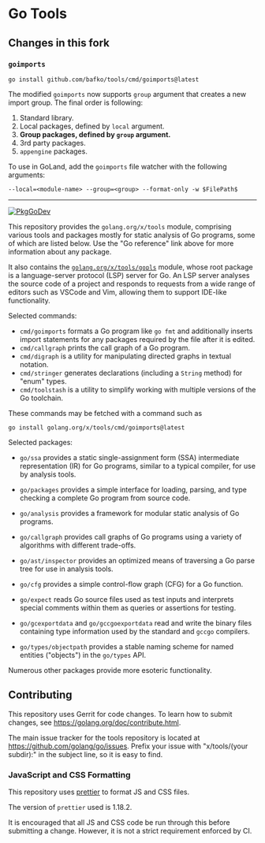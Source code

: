 # Go Tools

## Changes in this fork
### `goimports`
```
go install github.com/bafko/tools/cmd/goimports@latest
```

The modified `goimports` now supports `group` argument that creates a new import group.
The final order is following:
1. Standard library.
2. Local packages, defined by `local` argument.
3. **Group packages, defined by `group` argument.**
4. 3rd party packages.
5. `appengine` packages.

To use in GoLand, add the `goimports` file watcher with the following arguments:
```
--local=<module-name> --group=<group> --format-only -w $FilePath$
```

-------------------

[![PkgGoDev](https://pkg.go.dev/badge/golang.org/x/tools)](https://pkg.go.dev/golang.org/x/tools)

This repository provides the `golang.org/x/tools` module, comprising
various tools and packages mostly for static analysis of Go programs,
some of which are listed below.
Use the "Go reference" link above for more information about any package.

It also contains the
[`golang.org/x/tools/gopls`](https://pkg.go.dev/golang.org/x/tools/gopls)
module, whose root package is a language-server protocol (LSP) server for Go.
An LSP server analyses the source code of a project and
responds to requests from a wide range of editors such as VSCode and
Vim, allowing them to support IDE-like functionality.

<!-- List only packages of general interest below. -->

Selected commands:

- `cmd/goimports` formats a Go program like `go fmt` and additionally
  inserts import statements for any packages required by the file
  after it is edited.
- `cmd/callgraph` prints the call graph of a Go program.
- `cmd/digraph` is a utility for manipulating directed graphs in textual notation.
- `cmd/stringer` generates declarations (including a `String` method) for "enum" types.
- `cmd/toolstash` is a utility to simplify working with multiple versions of the Go toolchain.

These commands may be fetched with a command such as
```
go install golang.org/x/tools/cmd/goimports@latest
```

Selected packages:

- `go/ssa` provides a static single-assignment form (SSA) intermediate
  representation (IR) for Go programs, similar to a typical compiler,
  for use by analysis tools.

- `go/packages` provides a simple interface for loading, parsing, and
  type checking a complete Go program from source code.

- `go/analysis` provides a framework for modular static analysis of Go
  programs.

- `go/callgraph` provides call graphs of Go programs using a variety
  of algorithms with different trade-offs.

- `go/ast/inspector` provides an optimized means of traversing a Go
  parse tree for use in analysis tools.

- `go/cfg` provides a simple control-flow graph (CFG) for a Go function.

- `go/expect` reads Go source files used as test inputs and interprets
  special comments within them as queries or assertions for testing.

- `go/gcexportdata` and `go/gccgoexportdata` read and write the binary
  files containing type information used by the standard and `gccgo` compilers.

- `go/types/objectpath` provides a stable naming scheme for named
  entities ("objects") in the `go/types` API.

Numerous other packages provide more esoteric functionality.

<!-- Some that didn't make the cut:

golang.org/x/tools/benchmark/parse
golang.org/x/tools/go/ast/astutil
golang.org/x/tools/go/types/typeutil
golang.org/x/tools/playground
golang.org/x/tools/present
golang.org/x/tools/refactor/importgraph
golang.org/x/tools/refactor/rename
golang.org/x/tools/refactor/satisfy
golang.org/x/tools/txtar

-->

## Contributing

This repository uses Gerrit for code changes.
To learn how to submit changes, see https://golang.org/doc/contribute.html.

The main issue tracker for the tools repository is located at
https://github.com/golang/go/issues. Prefix your issue with "x/tools/(your
subdir):" in the subject line, so it is easy to find.

### JavaScript and CSS Formatting

This repository uses [prettier](https://prettier.io/) to format JS and CSS files.

The version of `prettier` used is 1.18.2.

It is encouraged that all JS and CSS code be run through this before submitting
a change. However, it is not a strict requirement enforced by CI.
